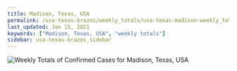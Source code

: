 ```yaml
---
title: Madison, Texas, USA
permalink: /usa-texas-brazos/weekly_totals/usa-texas-madison-weekly_totals.html
last_updated: Jan 15, 2021
keywords: ["Madison, Texas, USA", "weekly totals"]
sidebar: usa-texas-brazos_sidebar
---
```


![Weekly Totals of Confirmed Cases for Madison, Texas, USA](/covid_tracker/images/graphs/usa-texas-madison-weekly_totals_graph.png)
